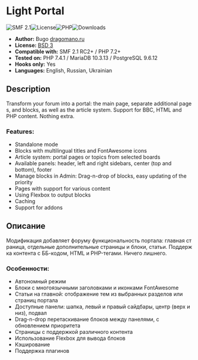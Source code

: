 # Light Portal
![SMF 2.1](https://img.shields.io/badge/SMF-2.1-blue.svg?style=flat-square&color=ed6033)![License](https://img.shields.io/github/license/dragomano/light-portal)![PHP](https://img.shields.io/badge/php-^7.2-red.svg?style=flat-square&color=blue)![Downloads](https://img.shields.io/github/downloads/dragomano/light-portal/total)

* **Author:** Bugo [dragomano.ru](https://dragomano.ru/mods/light-portal)
* **License:** [BSD 3](https://github.com/dragomano/Light-Portal/blob/master/LICENSE)
* **Compatible with:** SMF 2.1 RC2+ / PHP 7.2+
* **Tested on:** PHP 7.4.1 / MariaDB 10.3.13 / PostgreSQL 9.6.12
* **Hooks only:** Yes
* **Languages:** English, Russian, Ukrainian

## Description
Transform your forum into a portal: the main page, separate additional pages, and blocks, as well as the article system. Support for BBC, HTML and PHP content. Nothing extra.

### Features:
* Standalone mode
* Blocks with multilingual titles and FontAwesome icons
* Article system: portal pages or topics from selected boards
* Available panels: header, left and right sidebars, center (top and bottom), footer
* Manage blocks in Admin: Drag-n-drop of blocks, easy updating of the priority
* Pages with support for various content
* Using Flexbox to output blocks
* Caching
* Support for addons

## Описание
Модификация добавляет форуму функциональность портала: главная страница, отдельные дополнительные страницы и блоки, статьи. Поддержка контента с ББ-кодом, HTML и PHP-тегами. Ничего лишнего.

### Особенности:
* Автономный режим
* Блоки с многоязычными заголовками и иконками FontAwesome
* Статьи на главной: отображение тем из выбранных разделов или страниц портала
* Доступные панели: шапка, левый и правый сайдбары, центр (верх и низ), подвал
* Drag-n-drop перетаскивание блоков между панелями, с обновлением приоритета
* Страницы с поддержкой различного контента
* Использование Flexbox для вывода блоков
* Кэширование
* Поддержка плагинов